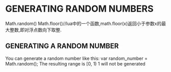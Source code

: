 # GENERATING RANDOM NUMBERS #
Math.random()
Math.floor()//lua中的一个函数,math.floor(x)返回小于参数x的最大整数,即对浮点数向下取整.
## GENERATING A RANDOM NUMBER ##
You can generate a random number like this:
var random_number = Math.random();
The resulting range is [0, 1)
1 will not be generated
<!doctype html>
<html>
    <body>
        <script>
            var random_number;
            
            random_number = Math.random();
            alert( random_number );
			random = Math.random();
			prompt(random);
        </script>
    </body>
</html>

## SETTING UP THE RANGE ##//设置范围
So far the random number is in the range 0 up to 1
Multiply in order to get the range you want, i.e.
random_number = Math.random() * max_value;
We now have a number in the range [0, max_value)
<!doctype html>
<html>
    <body>
        <script>
            var random_number;
            
            random_number = Math.random() * 8;
            alert("Random number in the range 0 to " + 
                  "7.9999999:\n" + random_number );
        </script>
    </body>
</html>
## THROW AWAY THE DECIMAL PLACE ##
There is still a decimal place
Math.floor() dumps the decimal place//自动舍弃小数部分
For example, 2.82248 becomes 2

<!doctype html>
<html>
    <body>
        <script>
            var random_number;
             
            random_number = Math.random() * 50;
            random_number = Math.floor( random_number );
            alert("Random number in the range 0 to 49: " + 
                   random_number);
        </script>
    </body>
</html>